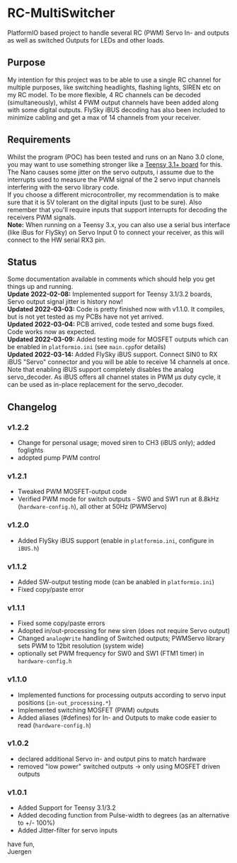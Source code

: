 # RC-MultiSwitcher
PlatformIO based project to handle several RC (PWM) Servo In- and outputs as well as switched Outputs for LEDs and other loads.

## Purpose
My intention for this project was to be able to use a single RC channel for multiple purposes, like switching headlights, flashing lights, SIREN etc on my RC model. To be more flexible, 4 RC channels can be decoded (simultaneously), whilst 4 PWM output channels have been added along with some digital outputs. FlySky iBUS decoding has also been included to minimize cabling and get a max of 14 channels from your receiver.

## Requirements
Whilst the program (POC) has been tested and runs on an Nano 3.0 clone, you may want to use something stronger like a [Teensy 3.1+ board](https://www.pjrc.com/teensy/teensy31.html) for this. The Nano causes some jitter on the servo outputs, i assume due to the interrupts used to measure the PWM signal of the 2 servo input channels interfering with the servo library code.  
If you choose a different microcontroller, my recommendation is to make sure that it is 5V tolerant on the digital inputs (just to be sure). Also remember that you'll require inputs that support interrupts for decoding the receivers PWM signals.  
**Note:** When running on a Teensy 3.x, you can also use a serial bus interface (like iBus for FlySky) on Servo Input 0 to connect your receiver, as this will connect to the HW serial RX3 pin.

## Status
Some documentation available in comments which should help you get things up and running.  
**Update 2022-02-08:** Implemented support for Teensy 3.1/3.2 boards, Servo output signal jitter is history now!  
**Updated 2022-03-03:** Code is pretty finished now with v1.1.0. It compiles, but is not yet tested as my PCBs have not yet arrived.  
**Updated 2022-03-04:** PCB arrived, code tested and some bugs fixed. Code works now as expected.  
**Updated 2022-03-09:** Added testing mode for MOSFET outputs which can be enabled in `platformio.ini` (see `main.cpp`for details)  
**Updated 2022-03-14:** Added FlySky iBUS support. Connect SIN0 to RX iBUS "Servo" connector and you will be able to receive 14 channels at once. Note that enabling iBUS support completely disables the analog servo_decoder. As iBUS offers all channel states in PWM µs duty cycle, it can be used as in-place replacement for the servo_decoder.

## Changelog

### v1.2.2
- Change for personal usage; moved siren to CH3 (iBUS only); added foglights
- adopted pump PWM control

### v1.2.1
- Tweaked PWM MOSFET-output code
- Verified PWM mode for switch outputs - SW0 and SW1 run at 8.8kHz (`hardware-config.h`), all other at 50Hz (PWMServo)

### v1.2.0
- Added FlySky iBUS support (enable in `platformio.ini`, configure in `iBUS.h`)

### v1.1.2
- Added SW-output testing mode (can be anabled in `platformio.ini`)
- Fixed copy/paste error

### v1.1.1
- Fixed some copy/paste errors
- Adopted in/out-processing for new siren (does not require Servo output)
- Changed `analogWrite` handling of Switched outputs; PWMServo library sets PWM to 12bit resolution (system wide)
- optionally set PWM frequency for SW0 and SW1 (FTM1 timer) in `hardware-config.h`

### v1.1.0
- Implemented functions for processing outputs according to servo input positions (`in-out_processing.*`)
- Implemented switching MOSFET (PWM) outputs
- Added aliases (#defines) for In- and Outputs to make code easier to read (`hardware-config.h`)

### v1.0.2
- declared additional Servo in- and output pins to match hardware
- removed "low power" switched outputs -> only using MOSFET driven outputs

### v1.0.1
- Added Support for Teensy 3.1/3.2
- Added decoding function from Pulse-width to degrees (as an alternative to +/- 100%)
- Added Jitter-filter for servo inputs

  
have fun,  
Juergen